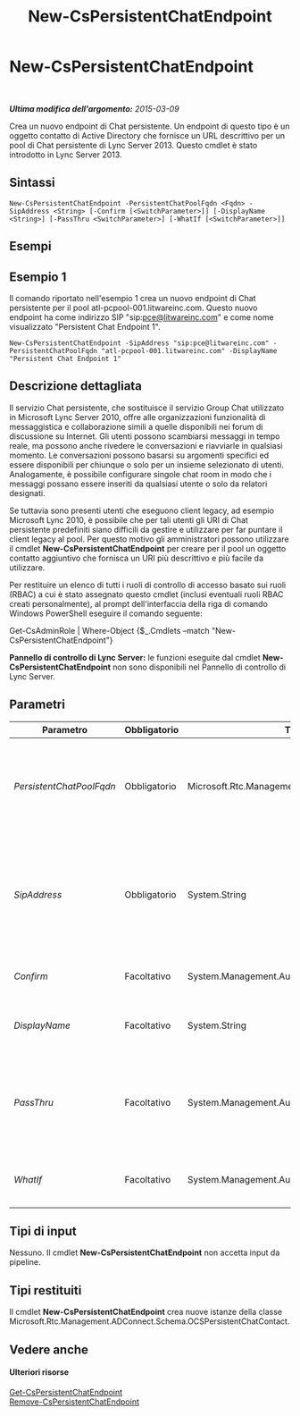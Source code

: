 ﻿---
title: New-CsPersistentChatEndpoint
TOCTitle: New-CsPersistentChatEndpoint
ms:assetid: 3a3a7acc-3239-4140-8005-ef72ab2f61e1
ms:mtpsurl: https://technet.microsoft.com/it-it/library/JJ204811(v=OCS.15)
ms:contentKeyID: 49300251
ms.date: 08/24/2015
mtps_version: v=OCS.15
ms.translationtype: HT
---

# New-CsPersistentChatEndpoint

 

_**Ultima modifica dell'argomento:** 2015-03-09_

Crea un nuovo endpoint di Chat persistente. Un endpoint di questo tipo è un oggetto contatto di Active Directory che fornisce un URL descrittivo per un pool di Chat persistente di Lync Server 2013. Questo cmdlet è stato introdotto in Lync Server 2013.

## Sintassi

    New-CsPersistentChatEndpoint -PersistentChatPoolFqdn <Fqdn> -SipAddress <String> [-Confirm [<SwitchParameter>]] [-DisplayName <String>] [-PassThru <SwitchParameter>] [-WhatIf [<SwitchParameter>]]

## Esempi

## Esempio 1

Il comando riportato nell'esempio 1 crea un nuovo endpoint di Chat persistente per il pool atl-pcpool-001.litwareinc.com. Questo nuovo endpoint ha come indirizzo SIP "sip:pce@litwareinc.com" e come nome visualizzato "Persistent Chat Endpoint 1".

    New-CsPersistentChatEndpoint -SipAddress "sip:pce@litwareinc.com" -PersistentChatPoolFqdn "atl-pcpool-001.litwareinc.com" -DisplayName "Persistent Chat Endpoint 1"

## Descrizione dettagliata

Il servizio Chat persistente, che sostituisce il servizio Group Chat utilizzato in Microsoft Lync Server 2010, offre alle organizzazioni funzionalità di messaggistica e collaborazione simili a quelle disponibili nei forum di discussione su Internet. Gli utenti possono scambiarsi messaggi in tempo reale, ma possono anche rivedere le conversazioni e riavviarle in qualsiasi momento. Le conversazioni possono basarsi su argomenti specifici ed essere disponibili per chiunque o solo per un insieme selezionato di utenti. Analogamente, è possibile configurare singole chat room in modo che i messaggi possano essere inseriti da qualsiasi utente o solo da relatori designati.

Se tuttavia sono presenti utenti che eseguono client legacy, ad esempio Microsoft Lync 2010, è possibile che per tali utenti gli URI di Chat persistente predefiniti siano difficili da gestire e utilizzare per far puntare il client legacy al pool. Per questo motivo gli amministratori possono utilizzare il cmdlet **New-CsPersistentChatEndpoint** per creare per il pool un oggetto contatto aggiuntivo che fornisca un URI più descrittivo e più facile da utilizzare.

Per restituire un elenco di tutti i ruoli di controllo di accesso basato sui ruoli (RBAC) a cui è stato assegnato questo cmdlet (inclusi eventuali ruoli RBAC creati personalmente), al prompt dell'interfaccia della riga di comando Windows PowerShell eseguire il comando seguente:

Get-CsAdminRole | Where-Object {$\_.Cmdlets –match "New-CsPersistentChatEndpoint"}

**Pannello di controllo di Lync Server:** le funzioni eseguite dal cmdlet **New-CsPersistentChatEndpoint** non sono disponibili nel Pannello di controllo di Lync Server.

## Parametri


<table>
<colgroup>
<col style="width: 25%" />
<col style="width: 25%" />
<col style="width: 25%" />
<col style="width: 25%" />
</colgroup>
<thead>
<tr class="header">
<th>Parametro</th>
<th>Obbligatorio</th>
<th>Tipo</th>
<th>Descrizione</th>
</tr>
</thead>
<tbody>
<tr class="odd">
<td><p><em>PersistentChatPoolFqdn</em></p></td>
<td><p>Obbligatorio</p></td>
<td><p>Microsoft.Rtc.Management.Deploy.Fqdn</p></td>
<td><p>Nome di dominio completo del pool di Chat persistente a cui verrà associato il nuovo endpoint, ad esempio:</p>
<p>-PersistentChatPoolFqdn &quot;atl-pc-001.litwareinc.com&quot;</p></td>
</tr>
<tr class="even">
<td><p><em>SipAddress</em></p></td>
<td><p>Obbligatorio</p></td>
<td><p>System.String</p></td>
<td><p>Identificatore univoco che consente all'endpoint di comunicare con dispositivi SIP come Lync 2013. L'indirizzo SIP deve utilizzare il prefisso sip: e un dominio SIP valido. Ad esempio:</p>
<p>-SipAddress &quot;sip:pcEndpoint1@litwareinc.com&quot;</p></td>
</tr>
<tr class="odd">
<td><p><em>Confirm</em></p></td>
<td><p>Facoltativo</p></td>
<td><p>System.Management.Automation.SwitchParameter</p></td>
<td><p>Richiede la conferma prima di eseguire il comando.</p></td>
</tr>
<tr class="even">
<td><p><em>DisplayName</em></p></td>
<td><p>Facoltativo</p></td>
<td><p>System.String</p></td>
<td><p>Nome visualizzato di Active Directory per il nuovo oggetto contatto.</p></td>
</tr>
<tr class="odd">
<td><p><em>PassThru</em></p></td>
<td><p>Facoltativo</p></td>
<td><p>System.Management.Automation.SwitchParameter</p></td>
<td><p>Consente di passare tramite la pipeline un oggetto contatto che rappresenta il nuovo endpoint di Chat persistente. Per impostazione predefinita, il cmdlet <strong>New-CsPersistentChatEndpoint</strong> non passa oggetti tramite pipeline.</p></td>
</tr>
<tr class="even">
<td><p><em>WhatIf</em></p></td>
<td><p>Facoltativo</p></td>
<td><p>System.Management.Automation.SwitchParameter</p></td>
<td><p>Descrive ciò che accadrebbe se si eseguisse il comando, senza eseguirlo realmente.</p></td>
</tr>
</tbody>
</table>


## Tipi di input

Nessuno. Il cmdlet **New-CsPersistentChatEndpoint** non accetta input da pipeline.

## Tipi restituiti

Il cmdlet **New-CsPersistentChatEndpoint** crea nuove istanze della classe Microsoft.Rtc.Management.ADConnect.Schema.OCSPersistentChatContact.

## Vedere anche

#### Ulteriori risorse

[Get-CsPersistentChatEndpoint](get-cspersistentchatendpoint.md)  
[Remove-CsPersistentChatEndpoint](remove-cspersistentchatendpoint.md)

